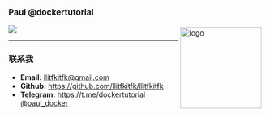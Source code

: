 ### Paul @dockertutorial

<img src="https://github-readme-stats.vercel.app/api?username=llitfkitfk&show_icons=true" alt="logo" height="160" align="right" style="margin: 5px; margin-bottom: 20px;" />

![](https://komarev.com/ghpvc/?username=llitfkitfk)

---

### 联系我
- **Email:** <llitfkitfk@gmail.com>
- **Github:** https://github.com/llitfkitfk/llitfkitfk
- **Telegram:** https://t.me/dockertutorial [@paul_docker](https://t.me/paul_docker)
